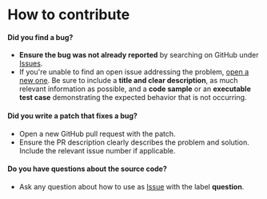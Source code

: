 # How to contribute

#### **Did you find a bug?**
- **Ensure the bug was not already reported** by searching on GitHub under [Issues](https://github.com/MasterZydra/WurzelimperiumBot/issues).
- If you're unable to find an open issue addressing the problem, [open a new one](https://github.com/rails/rails/issues/new). Be sure to include a **title and clear description**, as much relevant information as possible, and a **code sample** or an **executable test case** demonstrating the expected behavior that is not occurring.

#### **Did you write a patch that fixes a bug?**
- Open a new GitHub pull request with the patch.
- Ensure the PR description clearly describes the problem and solution. Include the relevant issue number if applicable.

#### **Do you have questions about the source code?**
- Ask any question about how to use as [Issue](https://github.com/MasterZydra/WurzelimperiumBot/issues) with the label **question**.

